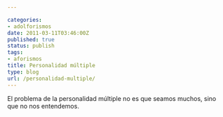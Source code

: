 ```yaml
---

categories:
- adolforismos
date: 2011-03-11T03:46:00Z
published: true
status: publish
tags:
- aforismos
title: Personalidad múltiple
type: blog
url: /personalidad-multiple/
---
```


El problema de la personalidad múltiple no es que seamos muchos, sino que no nos entendemos.
